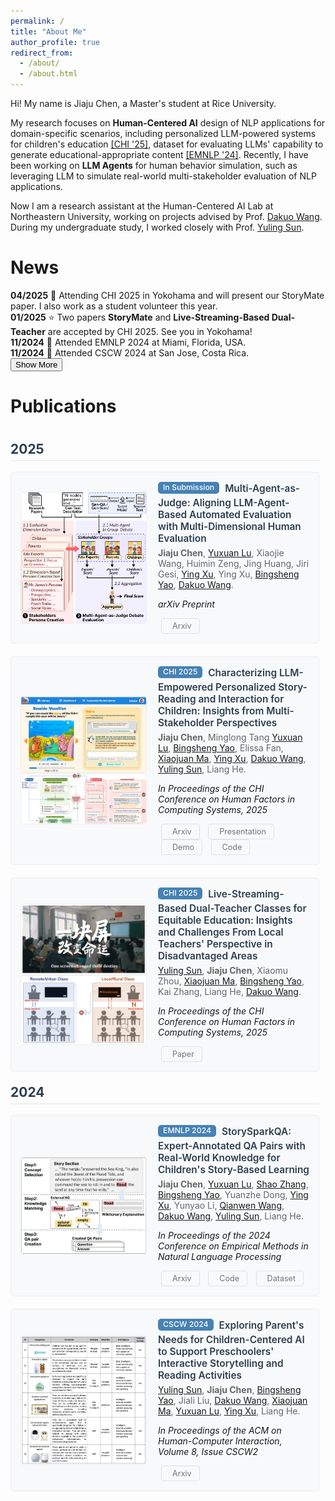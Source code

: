 ```yaml
---
permalink: /
title: "About Me"
author_profile: true
redirect_from: 
  - /about/
  - /about.html
---
```


Hi! My name is Jiaju Chen, a Master's student at Rice University. 

My research focuses on **Human-Centered AI** design of NLP applications for domain-specific scenarios, including personalized LLM-powered systems for children's education [[CHI '25]](https://dl.acm.org/doi/10.1145/3706598.3713275), dataset for evaluating LLMs' capability to generate educational-appropriate content [[EMNLP '24]](https://aclanthology.org/2024.emnlp-main.961/). Recently, I have been working on **LLM Agents** for human behavior simulation, such as leveraging LLM to simulate real-world multi-stakeholder evaluation of NLP applications.

Now I am a research assistant at the Human-Centered AI Lab at Northeastern University, working on projects advised by Prof. [Dakuo Wang](https://www.dakuowang.com/). During my undergraduate study, I worked closely with Prof. [Yuling Sun](https://www.yulingsun.net/).

News
======
<div class="news-container">
  <div class="news-content" id="newsContent">
    <div class="news-item">
      <strong>04/2025</strong>  🎡 Attending CHI 2025 in Yokohama and will present our StoryMate paper. I also work as a student volunteer this year.
    </div>
    <div class="news-item">
      <strong>01/2025</strong>  ⭐️ Two papers <strong>StoryMate</strong> and <strong>Live-Streaming-Based Dual-Teacher</strong> are accepted by CHI 2025. See you in Yokohama!
    </div>
    <div class="news-item">
      <strong>11/2024</strong>  🌴 Attended EMNLP 2024 at Miami, Florida, USA.
    </div>
    <div class="news-item">
      <strong>11/2024</strong>  🌋 Attended CSCW 2024 at San Jose, Costa Rica.
    </div>
  </div>
  <button class="show-more-btn" id="showMoreBtn" onclick="toggleNews()">
    <i class="fas fa-chevron-down"></i> Show More
  </button>
</div>

<script>
function toggleNews() {
  const content = document.getElementById('newsContent');
  const btn = document.getElementById('showMoreBtn');
  const icon = btn.querySelector('i');
  
  if (content.classList.contains('expanded')) {
    content.classList.remove('expanded');
    btn.innerHTML = '<i class="fas fa-chevron-down"></i> Show More';
  } else {
    content.classList.add('expanded');
    btn.innerHTML = '<i class="fas fa-chevron-up"></i> Show Less';
  }
}

// 自动转换 **text** 为 <strong>text</strong>
document.addEventListener('DOMContentLoaded', function() {
  const newsContent = document.getElementById('newsContent');
  if (newsContent) {
    newsContent.innerHTML = newsContent.innerHTML.replace(/\*\*(.*?)\*\*/g, '<strong>$1</strong>');
  }
});
</script>

Publications
======
<div class="publications" style="height: 100%; overflow-y: auto;">
  <div class="pub-year">
    <h2>2025</h2>
    <div class="pub-item">
      <div>
        <img src="/images/Evaluation_Framework.png" alt="StoryMate Teaser" class="pub-image">
      </div>
      <div class="pub-content">
        <div class="pub-title">
          <div class="pub-venue">In Submission</div>
          Multi-Agent-as-Judge: Aligning LLM-Agent-Based Automated Evaluation with Multi-Dimensional Human Evaluation
        </div>
        <div class="pub-authors">
          <strong>Jiaju Chen</strong>,
          <a href="https://yuxuan.lu/">Yuxuan Lu</a>,
          Xiaojie Wang, Huimin Zeng, Jing Huang, Jiri Gesi, 
          <a href="https://ying-xu.com/">Ying Xu</a>, 
          Ying Xu,
          <a href="https://www.bingshengyao.com/">Bingsheng Yao</a>,
          <a href="https://www.dakuowang.com/">Dakuo Wang</a>.
        </div>
        <p style="font-style: italic;">arXiv Preprint</p>
        <div class="pub-links">
          <a href="https://arxiv.org/abs/2507.21028" class="button-link">
            <i class="fas fa-file-pdf"></i> Arxiv
          </a>
        </div>
      </div>
    </div>
    <div class="pub-item">
      <div>
        <img src="/images/StoryMate.png" alt="StoryMate Teaser" class="pub-image">
        <img src="/images/storymate_conv.png" alt="StoryMate Conversation Teaser" class="pub-image">
      </div>
      <div class="pub-content">
        <div class="pub-title">
          <div class="pub-venue">CHI 2025</div>
          Characterizing LLM-Empowered Personalized Story-Reading and Interaction for Children: Insights from Multi-Stakeholder Perspectives
        </div>
        <div class="pub-authors">
          <strong>Jiaju Chen</strong>,
          Minglong Tang
          <a href="https://yuxuan.lu/">Yuxuan Lu</a>,
          <a href="https://www.bingshengyao.com/">Bingsheng Yao</a>,
          Elissa Fan,
          <a href="https://www.cse.ust.hk/~mxj/">Xiaojuan Ma</a>,
          <a href="https://ying-xu.com/">Ying Xu</a>, 
          <a href="https://www.dakuowang.com/">Dakuo Wang</a>,
          <a href="https://www.yulingsun.net/">Yuling Sun</a>,
          Liang He.
        </div>
        <p style="font-style: italic;">In Proceedings of the CHI Conference on Human Factors in Computing Systems, 2025</p>
        <div class="pub-links">
          <a href="https://arxiv.org/abs/2503.00590" class="button-link">
            <i class="fas fa-file-pdf"></i> Arxiv
          </a>
          <a href="https://www.youtube.com/watch?v=mOOor4hOCp0" class="button-link">
            <i class="fa-solid fa-video"></i> Presentation
          </a>
          <a href="https://storymate.hailab.io/" class="button-link">
            <i class="fa-solid fa-circle-play"></i> Demo
          </a>
          <a href="https://github.com/neuhai/storymate" class="button-link">
            <i class="fab fa-github"></i> Code
          </a>
        </div>
      </div>
    </div>
    <div class="pub-item">
      <div>
        <img src="/images/onescreen.png" alt="Live-Streaming Teaser" class="pub-image">
        <img src="/images/lsdc.png" alt="Live-Streaming Teaser" class="pub-image">
      </div>
      <div class="pub-content">
        <div class="pub-title">
          <div class="pub-venue">CHI 2025</div>
          Live-Streaming-Based Dual-Teacher Classes for Equitable Education: Insights and Challenges From Local Teachers' Perspective in Disadvantaged Areas
        </div>
        <div class="pub-authors">
          <a href="https://www.yulingsun.net/">Yuling Sun</a>,
          <strong>Jiaju Chen</strong>,
          Xiaomu Zhou,
          <a href="https://www.cse.ust.hk/~mxj/">Xiaojuan Ma</a>,
          <a href="https://www.bingshengyao.com/">Bingsheng Yao</a>,
          Kai Zhang,
          Liang He,
          <a href="https://www.dakuowang.com/">Dakuo Wang</a>.
        </div>
        <p style="font-style: italic;">In Proceedings of the CHI Conference on Human Factors in Computing Systems, 2025</p>
        <div class="pub-links">
          <a href="https://dl.acm.org/doi/abs/10.1145/3706598.3714232" class="button-link">
            <i class="fas fa-file-pdf"></i> Paper
          </a>
        </div>
      </div>
    </div>
  </div>
  <div class="pub-year">
    <h2>2024</h2>
    <div class="pub-item">
      <img src="/images/storyspark.png" alt="StorySparkQA Teaser" class="pub-image">
      <div class="pub-content">
        <div class="pub-title">
          <div class="pub-venue">EMNLP 2024</div>
          StorySparkQA: Expert-Annotated QA Pairs with Real-World Knowledge for Children's Story-Based Learning
        </div>
        <div class="pub-authors">
          <strong>Jiaju Chen</strong>,
          <a href="https://yuxuan.lu/">Yuxuan Lu</a>,
          <a href="https://shaozhang.info/">Shao Zhang</a>,
          <a href="https://www.bingshengyao.com/">Bingsheng Yao</a>,
          Yuanzhe Dong,
          <a href="https://ying-xu.com/">Ying Xu</a>, 
          Yunyao Li,
          <a href="https://qianwen.info/">Qianwen Wang</a>,
          <a href="https://www.dakuowang.com/">Dakuo Wang</a>,
          <a href="https://www.yulingsun.net/">Yuling Sun</a>,
          Liang He.
        </div>
        <p style="font-style: italic;">In Proceedings of the 2024 Conference on Empirical Methods in Natural Language Processing</p>
        <div class="pub-links">
          <a href="https://arxiv.org/abs/2311.09756" class="button-link">
            <i class="fas fa-file-pdf"></i> Arxiv
          </a>
          <a href="https://github.com/neuhai/StorySparkQA" class="button-link">
            <i class="fab fa-github"></i> Code
          </a>
          <a href="https://huggingface.co/datasets/NEU-HAI/StorySparkQA" class="button-link">
            <i class="fas fa-database"></i> Dataset
          </a>
        </div>
      </div>
    </div>
    <div class="pub-item">
    <img src="/images/cscw24.png" alt="CSCW24 Teaser" class="pub-image">
      <div class="pub-content">
        <div class="pub-title">
          <div class="pub-venue">CSCW 2024</div>
          Exploring Parent's Needs for Children-Centered AI to Support Preschoolers' Interactive Storytelling and Reading Activities
        </div>
        <div class="pub-authors">
          <a href="https://www.yulingsun.net/">Yuling Sun</a>,
          <strong>Jiaju Chen</strong>,
          <a href="https://www.bingshengyao.com/">Bingsheng Yao</a>,
          Jiali Liu,
          <a href="https://www.dakuowang.com/">Dakuo Wang</a>,
          <a href="https://www.cse.ust.hk/~mxj/">Xiaojuan Ma</a>,
          <a href="https://yuxuan.lu/">Yuxuan Lu</a>,
          <a href="https://ying-xu.com/">Ying Xu</a>, 
          Liang He.
        </div>
        <p style="font-style: italic;">In Proceedings of the ACM on Human-Computer Interaction, Volume 8, Issue CSCW2</p>
        <div class="pub-links">
          <a href="https://arxiv.org/abs/2401.13804" class="button-link">
            <i class="fas fa-file-pdf"></i> Arxiv
          </a>
        </div>
      </div>
    </div>
  </div>
</div>

<style>
.publications {
  font-family: -apple-system, BlinkMacSystemFont, "Segoe UI", Roboto, sans-serif;
  padding-right: 10px;
}

.pub-year h2 {
  color: #2c3e50;
  border-bottom: 2px solid #eee;
  padding-bottom: 5px;
  margin-top: 20px;
}

.pub-item {
  margin-bottom: 20px;
  padding: 15px;
  background: #f8f9fa;
  border-radius: 5px;
  border: 1px solid #eee;
  transition: transform 0.2s ease;
  display: grid;
  grid-template-columns: 200px 1fr;
  gap: 20px;
  align-items: center;
}

.pub-image {
  width: 200px;
  height: auto;
  object-fit: contain;
  border-radius: 4px;
  border: 1px solid #eee;
  display: block;
  margin: auto 0;
}

.pub-content {
  flex: 1;
  align-self: start;
}

.pub-item:hover {
  transform: translateX(5px);
  border-left: 3px solid #4682B4;
}

.pub-title {
  font-weight: 600;
  color: #2c3e50;
  margin-bottom: 5px;
  font-size: 1.1em;
}

.pub-authors {
  color: #666;
  margin-bottom: 5px;
}

.pub-venue {
  color: white;
  background-color: #4682B4;
  font-style: normal;
  margin-bottom: 5px;
  margin-right: 5px;
  padding: 2px 8px;
  border-radius: 5px;
  font-size: 0.8em;
  font-weight: 500;
  display: inline-block;
  line-height: 1.2;
  vertical-align: middle;
}

.pub-links {
  font-size: 0.9em;
}

.pub-links a {
  color: #6c757d;
  text-decoration: none;
  transition: color 0.2s ease;
}

.pub-links a:hover {
  backgroundcolor: #4682B4;
}

/* Scrollbar styling */
.publications::-webkit-scrollbar {
  width: 8px;
}

.publications::-webkit-scrollbar-track {
  background: #f1f1f1;
  border-radius: 4px;
}

.publications::-webkit-scrollbar-thumb {
  background: #888;
  border-radius: 4px;
}

.publications::-webkit-scrollbar-thumb:hover {
  background: #555;
}

.button-link {
  display: inline-block;
  padding: 4px 12px;
  margin: 0 5px;
  background-color: #f8f9fa;
  border: 1px solid #dee2e6;
  border-radius: 4px;
  color: #495057;
  text-decoration: none;
  transition: all 0.2s ease;
}

.button-link:hover {
  background-color: #4682B4;
  color: white;
  border-color: #4682B4;
  transform: translateY(-2px);
  box-shadow: 0 2px 4px rgba(0,0,0,0.1);
}

.button-link i {
  margin-right: 5px;
}
</style>
